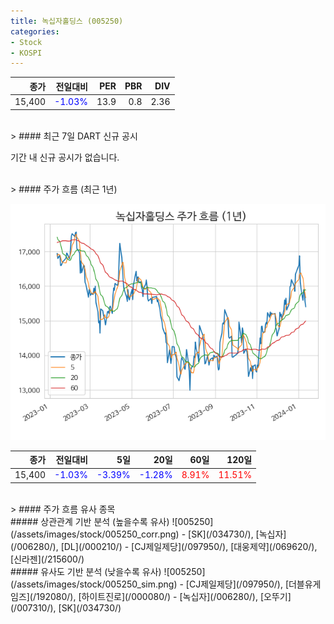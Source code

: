 ```yaml
---
title: 녹십자홀딩스 (005250)
categories:
- Stock
- KOSPI
---
```


|종가|전일대비|PER|PBR|DIV|
|---:|-------:|--:|--:|--:|
|15,400|<span style="color: blue">-1.03%</span>|13.9|0.8|2.36|

<!-- more -->

<br>
> #### 최근 7일 DART 신규 공시

기간 내 신규 공시가 없습니다.

<br>
> #### 주가 흐름 (최근 1년)

![005250](/assets/images/stock/005250.png)

|종가|전일대비|5일|20일|60일|120일|
|---:|-------:|--:|---:|---:|----:|
|15,400|<span style="color: blue">-1.03%</span>|<span style="color: blue">-3.39%</span>|<span style="color: blue">-1.28%</span>|<span style="color: red">8.91%</span>|<span style="color: red">11.51%</span>|

<br>
> #### 주가 흐름 유사 종목
<br>
##### 상관관계 기반 분석 (높을수록 유사)
![005250](/assets/images/stock/005250_corr.png)
- [SK](/034730/), [녹십자](/006280/), [DL](/000210/)
- [CJ제일제당](/097950/), [대웅제약](/069620/), [신라젠](/215600/)

<br>
##### 유사도 기반 분석 (낮을수록 유사)
![005250](/assets/images/stock/005250_sim.png)
- [CJ제일제당](/097950/), [더블유게임즈](/192080/), [하이트진로](/000080/)
- [녹십자](/006280/), [오뚜기](/007310/), [SK](/034730/)